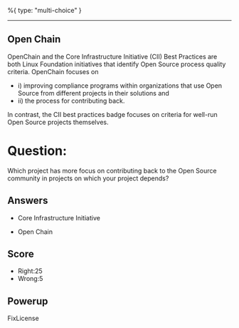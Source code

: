%{
 type: "multi-choice"
}

---
## Open Chain
OpenChain and the Core Infrastructure Initiative (CII) Best Practices are both Linux Foundation initiatives
that identify Open Source process quality criteria. OpenChain focuses on
- i) improving compliance programs within organizations that use Open Source from different projects in their solutions and
- ii) the process for contributing back.

In contrast, the CII best practices badge focuses on
criteria for well-run Open Source projects themselves.

# Question:
Which project has more focus on contributing back to the Open Source community
in projects on which your project depends?

## Answers
- Core Infrastructure Initiative
* Open Chain

## Score
- Right:25
- Wrong:5

## Powerup
FixLicense
